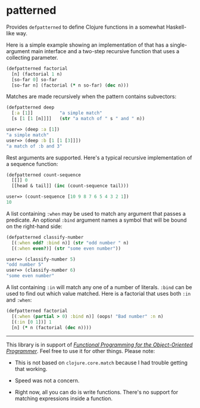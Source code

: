 patterned
=========

Provides `defpatterned` to define Clojure functions in a
somewhat Haskell-like way. 

Here is a simple example showing an implementation of that
has a single-argument main interface and a two-step
recursive function that uses a collecting parameter.

```clojure
(defpatterned factorial
  [n] (factorial 1 n)
  [so-far 0] so-far
  [so-far n] (factorial (* n so-far) (dec n)))
```

Matches are made recursively when the pattern contains subvectors:

```clojure
(defpatterned deep
  [:a [1]]          "a simple match"
  [s [1 [1 [n]]]]   (str "a match of " s " and " n))

user=> (deep :a [1])
"a simple match"
user=> (deep :b [1 [1 [3]]])
"a match of :b and 3"
```

Rest arguments are supported. Here's a typical recursive implementation of a sequence function:

```clojure
(defpatterned count-sequence
  [[]] 0
  [[head & tail]] (inc (count-sequence tail)))

user=> (count-sequence [10 9 8 7 6 5 4 3 2 1])
10
```

A list containing `:when` may be used to match any argument that passes
a predicate. An optional `:bind` argument names a symbol that will be
bound on the right-hand side:

```clojure
(defpatterned classify-number
  [(:when odd? :bind n)] (str "odd number " n)
  [(:when even?)] (str "some even number"))

user=> (classify-number 5)
"odd number 5"
user=> (classify-number 6)
"some even number"
```

A list containing `:in` will match any one of a number of literals. `:bind` can be used to find out which value matched. Here is a factorial that uses both `:in` and `:when`:

```clojure
(defpatterned factorial
  [(:when (partial > 0) :bind n)] (oops! "Bad number" :n n)
  [(:in [0 1])] 1
  [n] (* n (factorial (dec n))))
```

---------------------

This library is in support of *[Functional Programming for
the Object-Oriented
Programmer](https://leanpub.com/fp-oo)*. Feel free to use it
for other things. Please note:

* This is not based on `clojure.core.match` because I had
  trouble getting that working.

* Speed was not a concern.

* Right now, all you can do is write functions. There's no
  support for matching expressions inside a function.

